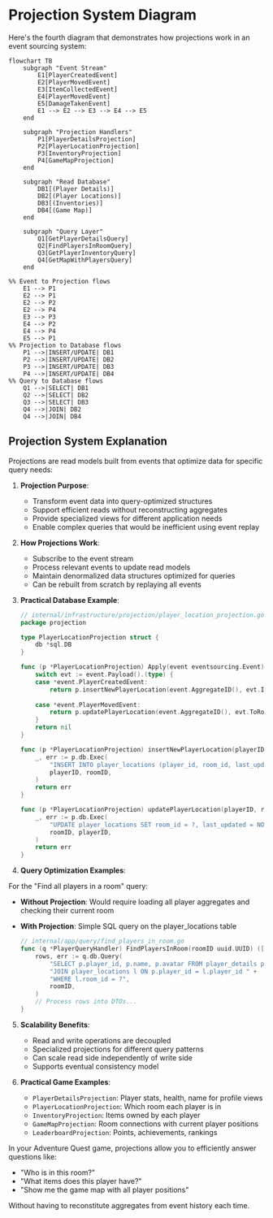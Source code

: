 # Projection System Diagram

Here's the fourth diagram that demonstrates how projections work in an event sourcing system:

```mermaid
flowchart TB
    subgraph "Event Stream"
        E1[PlayerCreatedEvent]
        E2[PlayerMovedEvent]
        E3[ItemCollectedEvent]
        E4[PlayerMovedEvent]
        E5[DamageTakenEvent]
        E1 --> E2 --> E3 --> E4 --> E5
    end

    subgraph "Projection Handlers"
        P1[PlayerDetailsProjection]
        P2[PlayerLocationProjection]
        P3[InventoryProjection]
        P4[GameMapProjection]
    end

    subgraph "Read Database"
        DB1[(Player Details)]
        DB2[(Player Locations)]
        DB3[(Inventories)]
        DB4[(Game Map)]
    end

    subgraph "Query Layer"
        Q1[GetPlayerDetailsQuery]
        Q2[FindPlayersInRoomQuery]
        Q3[GetPlayerInventoryQuery]
        Q4[GetMapWithPlayersQuery]
    end

%% Event to Projection flows
    E1 --> P1
    E2 --> P1
    E2 --> P2
    E2 --> P4
    E3 --> P3
    E4 --> P2
    E4 --> P4
    E5 --> P1
%% Projection to Database flows
    P1 -->|INSERT/UPDATE| DB1
    P2 -->|INSERT/UPDATE| DB2
    P3 -->|INSERT/UPDATE| DB3
    P4 -->|INSERT/UPDATE| DB4
%% Query to Database flows
    Q1 -->|SELECT| DB1
    Q2 -->|SELECT| DB2
    Q3 -->|SELECT| DB3
    Q4 -->|JOIN| DB2
    Q4 -->|JOIN| DB4
```

## Projection System Explanation

Projections are read models built from events that optimize data for specific query needs:

1. **Projection Purpose**:
    - Transform event data into query-optimized structures
    - Support efficient reads without reconstructing aggregates
    - Provide specialized views for different application needs
    - Enable complex queries that would be inefficient using event replay

2. **How Projections Work**:
    - Subscribe to the event stream
    - Process relevant events to update read models
    - Maintain denormalized data structures optimized for queries
    - Can be rebuilt from scratch by replaying all events

3. **Practical Database Example**:

    ```go
    // internal/infrastructure/projection/player_location_projection.go
    package projection
    
    type PlayerLocationProjection struct {
        db *sql.DB
    }
    
    func (p *PlayerLocationProjection) Apply(event eventsourcing.Event) error {
        switch evt := event.Payload().(type) {
        case *event.PlayerCreatedEvent:
            return p.insertNewPlayerLocation(event.AggregateID(), evt.InitialRoomID)
            
        case *event.PlayerMovedEvent:
            return p.updatePlayerLocation(event.AggregateID(), evt.ToRoomID)
        }
        return nil
    }
    
    func (p *PlayerLocationProjection) insertNewPlayerLocation(playerID, roomID uuid.UUID) error {
        _, err := p.db.Exec(
            "INSERT INTO player_locations (player_id, room_id, last_updated) VALUES (?, ?, NOW())",
            playerID, roomID,
        )
        return err
    }
    
    func (p *PlayerLocationProjection) updatePlayerLocation(playerID, roomID uuid.UUID) error {
        _, err := p.db.Exec(
            "UPDATE player_locations SET room_id = ?, last_updated = NOW() WHERE player_id = ?",
            roomID, playerID,
        )
        return err
    }
    ```

4. **Query Optimization Examples**:

For the "Find all players in a room" query:

- **Without Projection**: Would require loading all player aggregates and checking their current room
- **With Projection**: Simple SQL query on the player_locations table

    ```go
    // internal/app/query/find_players_in_room.go
    func (q *PlayerQueryHandler) FindPlayersInRoom(roomID uuid.UUID) ([]PlayerDTO, error) {
        rows, err := q.db.Query(
            "SELECT p.player_id, p.name, p.avatar FROM player_details p " +
            "JOIN player_locations l ON p.player_id = l.player_id " +
            "WHERE l.room_id = ?", 
            roomID,
        )
        // Process rows into DTOs...
    }
    ```

5. **Scalability Benefits**:
    - Read and write operations are decoupled
    - Specialized projections for different query patterns
    - Can scale read side independently of write side
    - Supports eventual consistency model

6. **Practical Game Examples**:
    - `PlayerDetailsProjection`: Player stats, health, name for profile views
    - `PlayerLocationProjection`: Which room each player is in
    - `InventoryProjection`: Items owned by each player
    - `GameMapProjection`: Room connections with current player positions
    - `LeaderboardProjection`: Points, achievements, rankings

In your Adventure Quest game, projections allow you to efficiently answer questions like:

- "Who is in this room?"
- "What items does this player have?"
- "Show me the game map with all player positions"

Without having to reconstitute aggregates from event history each time.